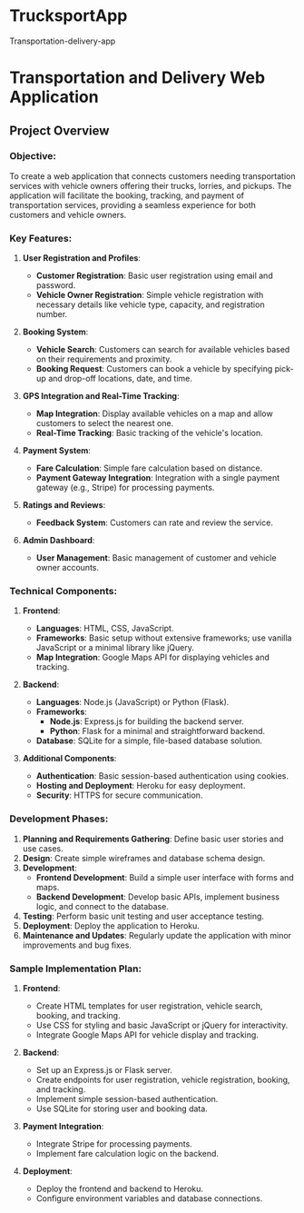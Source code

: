# TrucksportApp
Transportation-delivery-app
# Transportation and Delivery Web Application

## Project Overview

### Objective:
To create a web application that connects customers needing transportation services with vehicle owners offering their trucks, lorries, and pickups. The application will facilitate the booking, tracking, and payment of transportation services, providing a seamless experience for both customers and vehicle owners.

### Key Features:
1. **User Registration and Profiles**:
   - **Customer Registration**: Basic user registration using email and password.
   - **Vehicle Owner Registration**: Simple vehicle registration with necessary details like vehicle type, capacity, and registration number.

2. **Booking System**:
   - **Vehicle Search**: Customers can search for available vehicles based on their requirements and proximity.
   - **Booking Request**: Customers can book a vehicle by specifying pick-up and drop-off locations, date, and time.

3. **GPS Integration and Real-Time Tracking**:
   - **Map Integration**: Display available vehicles on a map and allow customers to select the nearest one.
   - **Real-Time Tracking**: Basic tracking of the vehicle's location.

4. **Payment System**:
   - **Fare Calculation**: Simple fare calculation based on distance.
   - **Payment Gateway Integration**: Integration with a single payment gateway (e.g., Stripe) for processing payments.

5. **Ratings and Reviews**:
   - **Feedback System**: Customers can rate and review the service.

6. **Admin Dashboard**:
   - **User Management**: Basic management of customer and vehicle owner accounts.

### Technical Components:
1. **Frontend**:
   - **Languages**: HTML, CSS, JavaScript.
   - **Frameworks**: Basic setup without extensive frameworks; use vanilla JavaScript or a minimal library like jQuery.
   - **Map Integration**: Google Maps API for displaying vehicles and tracking.

2. **Backend**:
   - **Languages**: Node.js (JavaScript) or Python (Flask).
   - **Frameworks**:
     - **Node.js**: Express.js for building the backend server.
     - **Python**: Flask for a minimal and straightforward backend.
   - **Database**: SQLite for a simple, file-based database solution.

3. **Additional Components**:
   - **Authentication**: Basic session-based authentication using cookies.
   - **Hosting and Deployment**: Heroku for easy deployment.
   - **Security**: HTTPS for secure communication.

### Development Phases:
1. **Planning and Requirements Gathering**: Define basic user stories and use cases.
2. **Design**: Create simple wireframes and database schema design.
3. **Development**:
   - **Frontend Development**: Build a simple user interface with forms and maps.
   - **Backend Development**: Develop basic APIs, implement business logic, and connect to the database.
4. **Testing**: Perform basic unit testing and user acceptance testing.
5. **Deployment**: Deploy the application to Heroku.
6. **Maintenance and Updates**: Regularly update the application with minor improvements and bug fixes.

### Sample Implementation Plan:
1. **Frontend**:
   - Create HTML templates for user registration, vehicle search, booking, and tracking.
   - Use CSS for styling and basic JavaScript or jQuery for interactivity.
   - Integrate Google Maps API for vehicle display and tracking.

2. **Backend**:
   - Set up an Express.js or Flask server.
   - Create endpoints for user registration, vehicle registration, booking, and tracking.
   - Implement simple session-based authentication.
   - Use SQLite for storing user and booking data.

3. **Payment Integration**:
   - Integrate Stripe for processing payments.
   - Implement fare calculation logic on the backend.

4. **Deployment**:
   - Deploy the frontend and backend to Heroku.
   - Configure environment variables and database connections.
